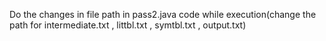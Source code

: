 Do the changes in file path in pass2.java code while execution(change the path for intermediate.txt , littbl.txt , symtbl.txt , output.txt)
